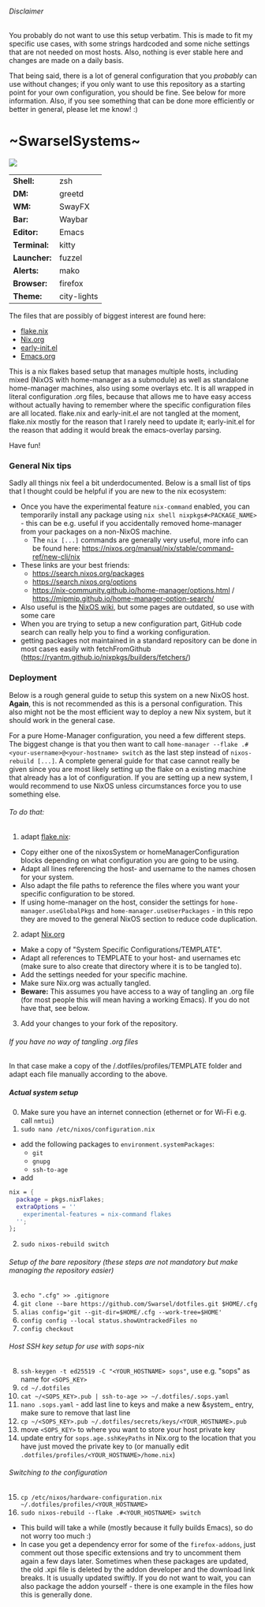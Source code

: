 ###### Disclaimer

You probably do not want to use this setup verbatim. This is made to fit my specific use cases, with some strings hardcoded and some niche settings that are not needed on most hosts. Also, nothing is ever stable here and changes are made on a daily basis.

That being said, there is a lot of general configuration that you *probably* can use without changes; if you only want to use this repository as a starting point for your own configuration, you should be fine. See below for more information. Also, if you see something that can be done more efficiently or better in general, please let me know! :)

# \~SwarselSystems\~

<img src="swarselsystems_preview.png"/>

|               |                      |
|---------------|----------------------|
| **Shell:**    | zsh                  |
| **DM:**       | greetd               |
| **WM:**       | SwayFX               |
| **Bar:**      | Waybar               |
| **Editor:**   | Emacs                |
| **Terminal:** | kitty                |
| **Launcher:** | fuzzel               |
| **Alerts:**   | mako                 |
| **Browser:**  | firefox              |
| **Theme:**    | city-lights          |

The files that are possibly of biggest interest are found here:

- [flake.nix](../flake.nix)
- [Nix.org](../Nix.org)
- [early-init.el](../programs/emacs/early-init.el)
- [Emacs.org](../Emacs.org)

This is a nix flakes based setup that manages multiple hosts, including mixed (NixOS with home-manager as a submodule) as well as standalone home-manager machines, also using some overlays etc. It is all wrapped in literal configuration .org files, because that allows me to have easy access without actually having to remember where the specific configuration files are all located. flake.nix and early-init.el are not tangled at the moment, flake.nix mostly for the reason that I rarely need to update it; early-init.el for the reason that adding it would break the emacs-overlay parsing.

Have fun!

### General Nix tips
Sadly all things nix feel a bit underdocumented. Below is a small list of tips that I thought could be helpful if you are new to the nix ecosystem:

- Once you have the experimental feature `nix-command` enabled, you can temporarily install any package using `nix shell nixpkgs#<PACKAGE_NAME>` - this can be e.g. useful if you accidentally removed home-manager from your packages on a non-NixOS machine.
  - The `nix [...]` commands are generally very useful, more info can be found here: https://nixos.org/manual/nix/stable/command-ref/new-cli/nix 
- These links are your best friends:
  - https://search.nixos.org/packages
  - https://search.nixos.org/options
  - https://nix-community.github.io/home-manager/options.html / https://mipmip.github.io/home-manager-option-search/
- Also useful is the [NixOS wiki](https://nixos.wiki/wiki/Main_Page), but some pages are outdated, so use with some care
- When you are trying to setup a new configuration part, GitHub code search can really help you to find a working configuration.
- getting packages not maintained in a standard repository can be done in most cases easily with fetchFromGithub (https://ryantm.github.io/nixpkgs/builders/fetchers/)

### Deployment
Below is a rough general guide to setup this system on a new NixOS host. **Again**, this is not recommended as this is a personal configuration. This also might not be the most efficient way to deploy a new Nix system, but it should work in the general case.

For a pure Home-Manager configuration, you need a few different steps. The biggest change is that you then want to call `home-manager --flake .#<your-username>@<your-hostname> switch` as the last step instead of `nixos-rebuild [...]`. A complete general guide for that case cannot really be given since you are most likely setting up the flake on a existing machine that already has a lot of configuration. If you are setting up a new system, I would recommend to use NixOS unless circumstances force you to use something else.


###### To do that:
1) adapt [flake.nix](../flake.nix):
  - Copy either one of the nixosSystem or homeManagerConfiguration blocks depending on what configuration you are going to be using.
  - Adapt all lines referencing the host- and username to the names chosen for your system.
  - Also adapt the file paths to reference the files where you want your specific configuration to be stored.
  - If using home-manager on the host, consider the settings for `home-manager.useGlobalPkgs` and `home-manager.useUserPackages` - in this repo they are moved to the general NixOS section to reduce code duplication.
2) adapt [Nix.org](../Nix.org)
  - Make a copy of "System Specific Configurations/TEMPLATE".
  - Adapt all references to TEMPLATE to your host- and usernames etc (make sure to also create that directory where it is to be tangled to).
  - Add the settings needed for your specific machine.
  - Make sure Nix.org was actually tangled.
  - **Beware:** This assumes you have access to a way of tangling an .org file (for most people this will mean having a working Emacs). If you do not have that, see below.
3) Add your changes to your fork of the repository.
###### If you have no way of tangling .org files
In that case make a copy of the /.dotfiles/profiles/TEMPLATE folder and adapt each file manually according to the above.
##### Actual system setup
0) Make sure you have an internet connection (ethernet or for Wi-Fi e.g. call `nmtui`)
1) `sudo nano /etc/nixos/configuration.nix`
- add the following packages to `environment.systemPackages`: 
	- `git `
	- `gnupg`
	- `ssh-to-age`
- add
```nix
nix = {
  package = pkgs.nixFlakes;
  extraOptions = ''
    experimental-features = nix-command flakes
  '';
};
```
2) `sudo nixos-rebuild switch`
###### Setup of the bare repository (these steps are not mandatory but make managing the repository easier)
3) `echo ".cfg" >> .gitignore`
4) `git clone --bare https://github.com/Swarsel/dotfiles.git $HOME/.cfg`
5)  `alias config='git --git-dir=$HOME/.cfg --work-tree=$HOME'`
6) `config config --local status.showUntrackedFiles no`
7) `config checkout`
###### Host SSH key setup for use with sops-nix 
8) `ssh-keygen -t ed25519 -C "<YOUR_HOSTNAME> sops"`, use e.g. "sops" as name for `<SOPS_KEY>`
9) `cd ~/.dotfiles`
10) `cat ~/<SOPS_KEY>.pub | ssh-to-age >> ~/.dotfiles/.sops.yaml`
11) `nano .sops.yaml` - add last line to keys and make a new &system_<xxx> entry, make sure to remove that last line
12) `cp ~/<SOPS_KEY>.pub ~/.dotfiles/secrets/keys/<YOUR_HOSTNAME>.pub`
13) move `<SOPS_KEY>` to where you want to store your host private key
14) update entry for `sops.age.sshKeyPaths` in Nix.org to the location that you have just moved the private key to (or manually edit `.dotfiles/profiles/<YOUR_HOSTNAME>/home.nix`)
###### Switching to the configuration
15) `cp /etc/nixos/hardware-configuration.nix ~/.dotfiles/profiles/<YOUR_HOSTNAME>`
16) `sudo nixos-rebuild --flake .#<YOUR_HOSTNAME> switch`
  - This build will take a while (mostly because it fully builds Emacs), so do not worry too much :)
  - In case you get a dependency error for some of the `firefox-addons`, just comment out those specific extensions and try to uncomment them again a few days later. Sometimes when these packages are updated, the old .xpi file is deleted by the addon developer and the download link breaks. It is usually updated swiftly. If you do not want to wait, you can also package the addon yourself - there is one example in the files how this is generally done.
